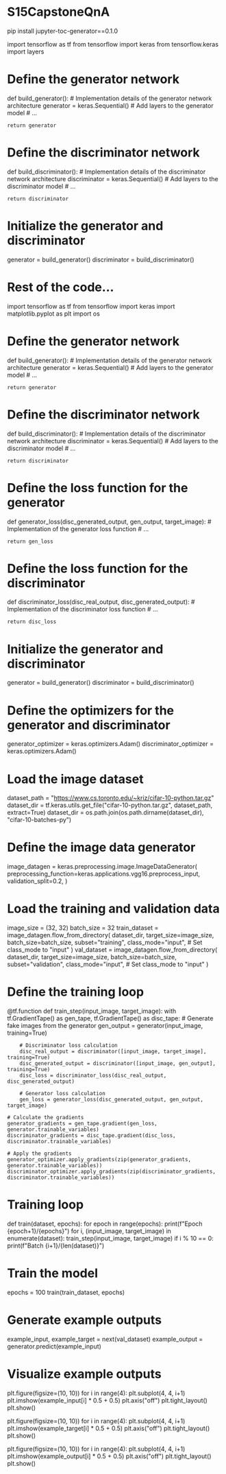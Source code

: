 # S15CapstoneQnA

pip install jupyter-toc-generator==0.1.0

import tensorflow as tf
from tensorflow import keras
from tensorflow.keras import layers

# Define the generator network
def build_generator():
    # Implementation details of the generator network architecture
    generator = keras.Sequential()
    # Add layers to the generator model
    # ...

    return generator

# Define the discriminator network
def build_discriminator():
    # Implementation details of the discriminator network architecture
    discriminator = keras.Sequential()
    # Add layers to the discriminator model
    # ...

    return discriminator

# Initialize the generator and discriminator
generator = build_generator()
discriminator = build_discriminator()

# Rest of the code...



import tensorflow as tf
from tensorflow import keras
import matplotlib.pyplot as plt
import os

# Define the generator network
def build_generator():
    # Implementation details of the generator network architecture
    generator = keras.Sequential()
    # Add layers to the generator model
    # ...

    return generator

# Define the discriminator network
def build_discriminator():
    # Implementation details of the discriminator network architecture
    discriminator = keras.Sequential()
    # Add layers to the discriminator model
    # ...

    return discriminator

# Define the loss function for the generator
def generator_loss(disc_generated_output, gen_output, target_image):
    # Implementation of the generator loss function
    # ...

    return gen_loss

# Define the loss function for the discriminator
def discriminator_loss(disc_real_output, disc_generated_output):
    # Implementation of the discriminator loss function
    # ...

    return disc_loss

# Initialize the generator and discriminator
generator = build_generator()
discriminator = build_discriminator()

# Define the optimizers for the generator and discriminator
generator_optimizer = keras.optimizers.Adam()
discriminator_optimizer = keras.optimizers.Adam()

# Load the image dataset
dataset_path = "https://www.cs.toronto.edu/~kriz/cifar-10-python.tar.gz"
dataset_dir = tf.keras.utils.get_file("cifar-10-python.tar.gz", dataset_path, extract=True)
dataset_dir = os.path.join(os.path.dirname(dataset_dir), "cifar-10-batches-py")

# Define the image data generator
image_datagen = keras.preprocessing.image.ImageDataGenerator(
    preprocessing_function=keras.applications.vgg16.preprocess_input,
    validation_split=0.2,
)

# Load the training and validation data
image_size = (32, 32)
batch_size = 32
train_dataset = image_datagen.flow_from_directory(
    dataset_dir,
    target_size=image_size,
    batch_size=batch_size,
    subset="training",
    class_mode="input",  # Set class_mode to "input"
)
val_dataset = image_datagen.flow_from_directory(
    dataset_dir,
    target_size=image_size,
    batch_size=batch_size,
    subset="validation",
    class_mode="input",  # Set class_mode to "input"
)

# Define the training loop
@tf.function
def train_step(input_image, target_image):
    with tf.GradientTape() as gen_tape, tf.GradientTape() as disc_tape:
        # Generate fake images from the generator
        gen_output = generator(input_image, training=True)

        # Discriminator loss calculation
        disc_real_output = discriminator([input_image, target_image], training=True)
        disc_generated_output = discriminator([input_image, gen_output], training=True)
        disc_loss = discriminator_loss(disc_real_output, disc_generated_output)

        # Generator loss calculation
        gen_loss = generator_loss(disc_generated_output, gen_output, target_image)

    # Calculate the gradients
    generator_gradients = gen_tape.gradient(gen_loss, generator.trainable_variables)
    discriminator_gradients = disc_tape.gradient(disc_loss, discriminator.trainable_variables)

    # Apply the gradients
    generator_optimizer.apply_gradients(zip(generator_gradients, generator.trainable_variables))
    discriminator_optimizer.apply_gradients(zip(discriminator_gradients, discriminator.trainable_variables))

# Training loop
def train(dataset, epochs):
    for epoch in range(epochs):
        print(f"Epoch {epoch+1}/{epochs}")
        for i, (input_image, target_image) in enumerate(dataset):
            train_step(input_image, target_image)
            if i % 10 == 0:
                print(f"Batch {i+1}/{len(dataset)}")

# Train the model
epochs = 100
train(train_dataset, epochs)

# Generate example outputs
example_input, example_target = next(val_dataset)
example_output = generator.predict(example_input)

# Visualize example outputs
plt.figure(figsize=(10, 10))
for i in range(4):
    plt.subplot(4, 4, i+1)
    plt.imshow(example_input[i] * 0.5 + 0.5)
    plt.axis("off")
plt.tight_layout()
plt.show()

plt.figure(figsize=(10, 10))
for i in range(4):
    plt.subplot(4, 4, i+1)
    plt.imshow(example_target[i] * 0.5 + 0.5)
    plt.axis("off")
plt.tight_layout()
plt.show()

plt.figure(figsize=(10, 10))
for i in range(4):
    plt.subplot(4, 4, i+1)
    plt.imshow(example_output[i] * 0.5 + 0.5)
    plt.axis("off")
plt.tight_layout()
plt.show()
